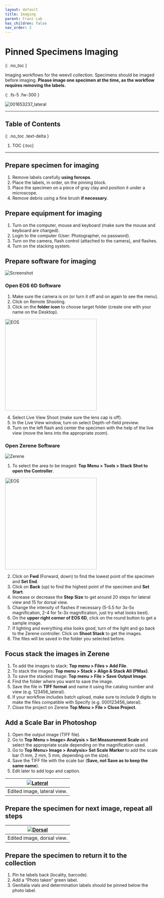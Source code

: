 ```yaml
---
layout: default
title: Imaging
parent: Franz Lab
has_children: false
nav_order: 3
---
```



# Pinned Specimens Imaging
{: .no_toc }

Imaging workflows for the weevil collection. Specimens should be imaged before imaging. **Please image one specimen at the time, as the workflow requires removing the labels.**  

{: .fs-5 .fw-300 }

![001653237_lateral](https://github.com/user-attachments/assets/558afefe-5982-497a-9e03-071ce7a206d2)

----
## Table of Contents
{: .no_toc .text-delta }

1. TOC
{:toc}

----

## Prepare specimen for imaging
1. Remove labels carefully **using forceps**.
2. Place the labels, in order, on the pinning block.
3. Place the specimen on a piece of gray clay and position it under a microscope.
4. Remove debris using a fine brush **if necessary**.

## Prepare equipment for imaging
1. Turn on the computer, mouse and keyboard (make sure the mouse and keyboard are charged).
2. Login to the computer (User: Photographer, no password).
3. Turn on the camera, flash control (attached to the camera), and flashes.
4. Turn on the stacking system. 

## Prepare software for imaging

![Screenshot](https://github.com/user-attachments/assets/05725cfc-ab75-475b-ab8c-e7fa036ec4f1)

### Open EOS 6D Software
1. Make sure the camera is on (or turn it off and on again to see the menu).
2. Click on Remote Shooting.
3. Click on the **folder icon** to choose target folder (create one with your name on the Desktop).

<img src="https://github.com/user-attachments/assets/156c42eb-79e3-4b50-8653-22bb3d196fd6" alt="EOS" width="300">

4. Select Live View Shoot (make sure the lens cap is off).
5. In the Live View window, turn on select Depth-of-field preview.
6. Turn on the left flash and center the specimen with the help of the live view (move the lens into the appropriate zoom).

### Open Zerene Software
![Zerene](https://github.com/user-attachments/assets/836f6c38-be7a-4d95-b1d3-4ae507c5e214)

1. To select the area to be imaged: **Top Menu > Tools > Stack Shot to open the Controller**. 
<img src="https://github.com/user-attachments/assets/1f7b5689-0357-469c-bc3f-98f6b524cf84" alt="EOS" width="300">

2. Click on **Fwd** (Forward, down) to find the lowest point of the specimen and **Set End**.
3. Click on **Back** (up) to find the highest point of the specimen and **Set Start**.
4. Increase or decrease the **Step Size** to get around 20 steps for lateral view and 15 for dorsal view.
5. Change the intensity of flashes if necessary (5-5.5 for 3x-5x magnification, 2-4 for 1x-3x magnification, just try what looks best).
6. On the **upper right corner of EOS 6D**, click on the round button to get a sample image.
7. If lighting and everything	else looks good, turn of the light and go back to the Zerene controller. Click on **Shoot Stack** to get the images.
8. The files will be saved in the folder you selected before. 

## Focus stack the images in Zerene
1. To add the images to stack: **Top menu > Files > Add File**.
2. To stack the images: **Top menu > Stack > Align & Stack All (PMax)**.
3. To save the stacked image: **Top menu > File > Save Output Image**.
4. Find the folder where you want to save the image.
5. Save the file in **TIFF format** and name it using the catalog number and view (e.g. 123456_lateral).
6. If your workflow includes batch upload, make sure to include 9 digits to make the files compatible with Specify (e.g. 000123456_lateral).
7. Close the project on Zerene **Top Menu > File > Close Project**. 

## Add a Scale Bar in Photoshop
1. Open the output image (TIFF file).
2. Go to **Top Menu > Image> Analysis > Set Measurement Scale** and select the appropriate scale depending on the magnification used.
3. Go to **Top Menu> Image > Analysis> Set Scale Marker** to add the scale bar (1 mm, 2 mm, 5 mm, depending on the size).
4. Save the TIFF file with the scale bar (**Save, not Save as to keep the same name**).
5. Edit later to add logo and caption.

| [<img src="https://github.com/user-attachments/assets/c1dd73e4-120f-49d4-bf6e-8cb6cf1151e8" alt="Lateral">](https://biimages.biodiversity.ku.edu/fileget?coll=Pinned&type=O&filename=aec39903-9b24-4943-9d20-0c92f7622e54.jpg&downloadname=001653590_lateral.jpg) |
|:--:|
|Edited image, lateral view.|

## Prepare the specimen for next image, repeat all steps

| [<img src="https://github.com/user-attachments/assets/8a082f82-f714-42ba-817c-5045b6d4bbc4" alt="Dorsal">](https://biimages.biodiversity.ku.edu/fileget?coll=Pinned&type=O&filename=d432916a-46ba-4413-b8f3-03c0d5d3317b.jpg&downloadname=001653590_dorsal.jpg) |
|:--:|
|Edited image, dorsal view.|

## Prepare the specimen to return it to the collection
1. Pin he labels back (locality, barcode).
2. Add a “Photo taken” green label.
3. Genitalia vials and determination labels should be pinned below the photo label. 
